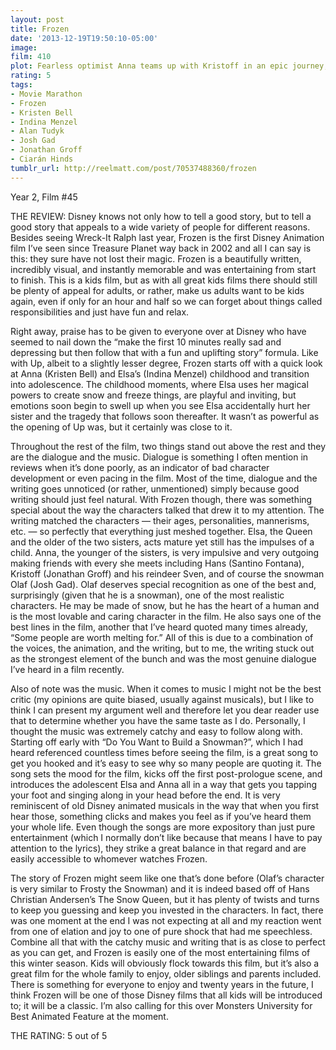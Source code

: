 ```yaml
---
layout: post
title: Frozen
date: '2013-12-19T19:50:10-05:00'
image: 
film: 410
plot: Fearless optimist Anna teams up with Kristoff in an epic journey, encountering Everest-like conditions, and a hilarious snowman named Olaf in a race to find Anna’s sister Elsa, whose icy powers have trapped the kingdom in eternal winter.
rating: 5
tags:
- Movie Marathon
- Frozen
- Kristen Bell
- Indina Menzel
- Alan Tudyk
- Josh Gad
- Jonathan Groff
- Ciarán Hinds
tumblr_url: http://reelmatt.com/post/70537488360/frozen
---
```


Year 2, Film #45

THE REVIEW: Disney knows not only how to tell a good story, but to tell a good story that appeals to a wide variety of people for different reasons. Besides seeing Wreck-It Ralph last year, Frozen is the first Disney Animation film I’ve seen since Treasure Planet way back in 2002 and all I can say is this: they sure have not lost their magic. Frozen is a beautifully written, incredibly visual, and instantly memorable and was entertaining from start to finish. This is a kids film, but as with all great kids films there should still be plenty of appeal for adults, or rather, make us adults want to be kids again, even if only for an hour and half so we can forget about things called responsibilities and just have fun and relax.

Right away, praise has to be given to everyone over at Disney who have seemed to nail down the “make the first 10 minutes really sad and depressing but then follow that with a fun and uplifting story” formula. Like with Up, albeit to a slightly lesser degree, Frozen starts off with a quick look at Anna (Kristen Bell) and Elsa’s (Indina Menzel) childhood and transition into adolescence. The childhood moments, where Elsa uses her magical powers to create snow and freeze things, are playful and inviting, but emotions soon begin to swell up when you see Elsa accidentally hurt her sister and the tragedy that follows soon thereafter. It wasn’t as powerful as the opening of Up was, but it certainly was close to it.

Throughout the rest of the film, two things stand out above the rest and they are the dialogue and the music. Dialogue is something I often mention in reviews when it’s done poorly, as an indicator of bad character development or even pacing in the film. Most of the time, dialogue and the writing goes unnoticed (or rather, unmentioned) simply because good writing should just feel natural. With Frozen though, there was something special about the way the characters talked that drew it to my attention. The writing matched the characters — their ages, personalities, mannerisms, etc. — so perfectly that everything just meshed together. Elsa, the Queen and the older of the two sisters, acts mature yet still has the impulses of a child. Anna, the younger of the sisters, is very impulsive and very outgoing making friends with every she meets including Hans (Santino Fontana), Kristoff (Jonathan Groff) and his reindeer Sven, and of course the snowman Olaf (Josh Gad). Olaf deserves special recognition as one of the best and, surprisingly (given that he is a snowman), one of the most realistic characters. He may be made of snow, but he has the heart of a human and is the most lovable and caring character in the film. He also says one of the best lines in the film, another that I’ve heard quoted many times already, “Some people are worth melting for.” All of this is due to a combination of the voices, the animation, and the writing, but to me, the writing stuck out as the strongest element of the bunch and was the most genuine dialogue I’ve heard in a film recently.

Also of note was the music. When it comes to music I might not be the best critic (my opinions are quite biased, usually against musicals), but I like to think I can present my argument well and therefore let you dear reader use that to determine whether you have the same taste as I do. Personally, I thought the music was extremely catchy and easy to follow along with. Starting off early with “Do You Want to Build a Snowman?”, which I had heard referenced countless times before seeing the film, is a great song to get you hooked and it’s easy to see why so many people are quoting it. The song sets the mood for the film, kicks off the first post-prologue scene, and introduces the adolescent Elsa and Anna all in a way that gets you tapping your foot and singing along in your head before the end. It is very reminiscent of old Disney animated musicals in the way that when you first hear those, something clicks and makes you feel as if you’ve heard them your whole life. Even though the songs are more expository than just pure entertainment (which I normally don’t like because that means I have to pay attention to the lyrics), they strike a great balance in that regard and are easily accessible to whomever watches Frozen.

The story of Frozen might seem like one that’s done before (Olaf’s character is very similar to Frosty the Snowman) and it is indeed based off of Hans Christian Andersen’s The Snow Queen, but it has plenty of twists and turns to keep you guessing and keep you invested in the characters. In fact, there was one moment at the end I was not expecting at all and my reaction went from one of elation and joy to one of pure shock that had me speechless. Combine all that with the catchy music and writing that is as close to perfect as you can get, and Frozen is easily one of the most entertaining films of this winter season. Kids will obviously flock towards this film, but it’s also a great film for the whole family to enjoy, older siblings and parents included. There is something for everyone to enjoy and twenty years in the future, I think Frozen will be one of those Disney films that all kids will be introduced to; it will be a classic. I’m also calling for this over Monsters University for Best Animated Feature at the moment.

THE RATING: 5 out of 5 
